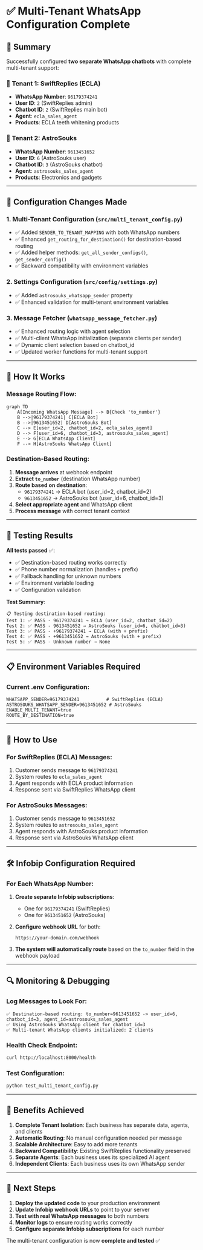 # ✅ Multi-Tenant WhatsApp Configuration Complete

## 🎯 Summary

Successfully configured **two separate WhatsApp chatbots** with complete multi-tenant support:

### 🏢 **Tenant 1: SwiftReplies (ECLA)**
- **WhatsApp Number**: `96179374241` 
- **User ID**: `2` (SwiftReplies admin)
- **Chatbot ID**: `2` (SwiftReplies main bot)
- **Agent**: `ecla_sales_agent`
- **Products**: ECLA teeth whitening products

### 🏢 **Tenant 2: AstroSouks**
- **WhatsApp Number**: `9613451652`
- **User ID**: `6` (AstroSouks user)
- **Chatbot ID**: `3` (AstroSouks chatbot)
- **Agent**: `astrosouks_sales_agent`
- **Products**: Electronics and gadgets

---

## 🔧 Configuration Changes Made

### 1. **Multi-Tenant Configuration** (`src/multi_tenant_config.py`)
- ✅ Added `SENDER_TO_TENANT_MAPPING` with both WhatsApp numbers
- ✅ Enhanced `get_routing_for_destination()` for destination-based routing
- ✅ Added helper methods: `get_all_sender_configs()`, `get_sender_config()`
- ✅ Backward compatibility with environment variables

### 2. **Settings Configuration** (`src/config/settings.py`)
- ✅ Added `astrosouks_whatsapp_sender` property
- ✅ Enhanced validation for multi-tenant environment variables

### 3. **Message Fetcher** (`whatsapp_message_fetcher.py`)
- ✅ Enhanced routing logic with agent selection
- ✅ Multi-client WhatsApp initialization (separate clients per sender)
- ✅ Dynamic client selection based on chatbot_id
- ✅ Updated worker functions for multi-tenant support

---

## 🚀 How It Works

### **Message Routing Flow**:

```mermaid
graph TD
    A[Incoming WhatsApp Message] --> B{Check 'to_number'}
    B -->|96179374241| C[ECLA Bot]
    B -->|9613451652| D[AstroSouks Bot]
    C --> E[user_id=2, chatbot_id=2, ecla_sales_agent]
    D --> F[user_id=6, chatbot_id=3, astrosouks_sales_agent]
    E --> G[ECLA WhatsApp Client]
    F --> H[AstroSouks WhatsApp Client]
```

### **Destination-Based Routing**:
1. **Message arrives** at webhook endpoint
2. **Extract `to_number`** (destination WhatsApp number)
3. **Route based on destination**:
   - `96179374241` → ECLA bot (user_id=2, chatbot_id=2)
   - `9613451652` → AstroSouks bot (user_id=6, chatbot_id=3)
4. **Select appropriate agent** and WhatsApp client
5. **Process message** with correct tenant context

---

## 🧪 Testing Results

**All tests passed** ✅:
- ✅ Destination-based routing works correctly
- ✅ Phone number normalization (handles `+` prefix)
- ✅ Fallback handling for unknown numbers
- ✅ Environment variable loading
- ✅ Configuration validation

**Test Summary**:
```
📋 Testing destination-based routing:
Test 1: ✅ PASS - 96179374241 → ECLA (user_id=2, chatbot_id=2)
Test 2: ✅ PASS - 9613451652 → AstroSouks (user_id=6, chatbot_id=3)
Test 3: ✅ PASS - +96179374241 → ECLA (with + prefix)
Test 4: ✅ PASS - +9613451652 → AstroSouks (with + prefix)
Test 5: ✅ PASS - Unknown number → None
```

---

## 📋 Environment Variables Required

### **Current .env Configuration**:
```env
WHATSAPP_SENDER=96179374241          # SwiftReplies (ECLA)
ASTROSOUKS_WHATSAPP_SENDER=9613451652 # AstroSouks
ENABLE_MULTI_TENANT=true
ROUTE_BY_DESTINATION=true
```

---

## 🔄 How to Use

### **For SwiftReplies (ECLA) Messages**:
1. Customer sends message to `96179374241`
2. System routes to `ecla_sales_agent`
3. Agent responds with ECLA product information
4. Response sent via SwiftReplies WhatsApp client

### **For AstroSouks Messages**:
1. Customer sends message to `9613451652`
2. System routes to `astrosouks_sales_agent`
3. Agent responds with AstroSouks product information
4. Response sent via AstroSouks WhatsApp client

---

## 🛠️ Infobip Configuration Required

### **For Each WhatsApp Number**:

1. **Create separate Infobip subscriptions**:
   - One for `96179374241` (SwiftReplies)
   - One for `9613451652` (AstroSouks)

2. **Configure webhook URL** for both:
   ```
   https://your-domain.com/webhook
   ```

3. **The system will automatically route** based on the `to_number` field in the webhook payload

---

## 🔍 Monitoring & Debugging

### **Log Messages to Look For**:
```
✅ Destination-based routing: to_number=9613451652 -> user_id=6, chatbot_id=3, agent_id=astrosouks_sales_agent
✅ Using AstroSouks WhatsApp client for chatbot_id=3
✅ Multi-tenant WhatsApp clients initialized: 2 clients
```

### **Health Check Endpoint**:
```bash
curl http://localhost:8000/health
```

### **Test Configuration**:
```bash
python test_multi_tenant_config.py
```

---

## 🎉 Benefits Achieved

1. **Complete Tenant Isolation**: Each business has separate data, agents, and clients
2. **Automatic Routing**: No manual configuration needed per message
3. **Scalable Architecture**: Easy to add more tenants
4. **Backward Compatibility**: Existing SwiftReplies functionality preserved
5. **Separate Agents**: Each business uses its specialized AI agent
6. **Independent Clients**: Each business uses its own WhatsApp sender

---

## 🚨 Next Steps

1. **Deploy the updated code** to your production environment
2. **Update Infobip webhook URLs** to point to your server
3. **Test with real WhatsApp messages** to both numbers
4. **Monitor logs** to ensure routing works correctly
5. **Configure separate Infobip subscriptions** for each number

The multi-tenant configuration is now **complete and tested** ✅
